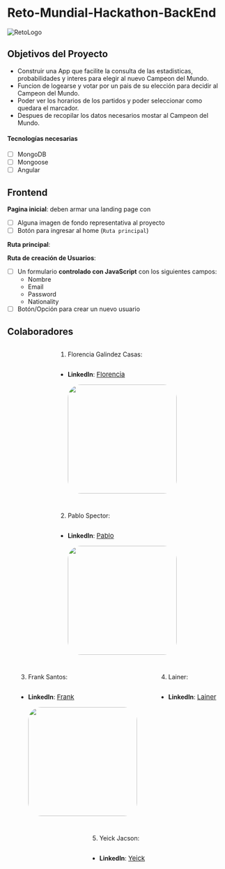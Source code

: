 # Reto-Mundial-Hackathon-BackEnd

![RetoLogo](https://library.sportingnews.com/styles/crop_style_16_9_desktop/s3/2021-10/fifa-2022-world-cup-logo-qatar_z5t4wjudq9ty1mh5kqpn38ott.jpg?itok=LTKS3GuA)

## Objetivos del Proyecto

- Construir una App que facilite la consulta de las estadisticas, probabilidades y interes para elegir al nuevo Campeon del Mundo.
- Funcion de logearse y votar por un pais de su elección para decidir al Campeon del Mundo.
- Poder ver los horarios de los partidos y poder seleccionar como quedara el marcador.
- Despues de recopilar los datos necesarios mostar al Campeon del Mundo.

#### Tecnologías necesarias

- [ ] MongoDB
- [ ] Mongoose
- [ ] Angular

## Frontend

**Pagina inicial**: deben armar una landing page con

- [ ] Alguna imagen de fondo representativa al proyecto
- [ ] Botón para ingresar al home (`Ruta principal`)

**Ruta principal**:

**Ruta de creación de Usuarios**:

- [ ] Un formulario **controlado con JavaScript** con los siguientes campos:
  - Nombre
  - Email
  - Password
  - Nationality
- [ ] Botón/Opción para crear un nuevo usuario

## Colaboradores

<div style="display: flex; justify-content: space-around; flex-wrap: wrap;">
<div style="display: flex; flex-direction: column;">

1. Florencia Galindez Casas:

- **LinkedIn**:
<a href="#" style="font-size: 15px;">Florencia</a>
  <p>
    <img src="https://avatars.githubusercontent.com/u/94094158?v=4" style="border-radius: 30px; height: 250px;"/>
  </p>
</div>
<div style="display: flex; flex-direction: column;">

2. Pablo Spector:

- **LinkedIn**:
<a href="https://www.linkedin.com/in/pablo-spector/" style="font-size: 15px;">Pablo</a>
  <p>
    <img src="https://avatars.githubusercontent.com/u/40707996?v=4" style="border-radius: 30px; height: 250px;"/>
  </p>
</div>
<div style="display: flex; flex-direction: column;">

3. Frank Santos:

- **LinkedIn**:
<a href="https://www.linkedin.com/in/frank-erick-santos-gonzales-80a84015b/" style="font-size: 15px;">Frank</a>
  <p>
    <img src="https://avatars.githubusercontent.com/u/77626612?s=96&v=4" style="border-radius: 30px; height: 250px;"/>
  </p>
</div>
<div style="display: flex; flex-direction: column;">

4. Lainer:

- **LinkedIn**:
<a href="#" style="font-size: 15px;">Lainer</a>
</div>
<div style="display: flex; flex-direction: column;">

5. Yeick Jacson:

- **LinkedIn**:
  <a href="#" style="font-size: 15px;">Yeick</a>

</div>
</div>
